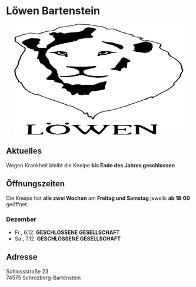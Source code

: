 # Löwen Bartenstein

<p align="center">
  <img width="460" height="300" src="./logo.svg">
</p>

## Aktuelles

Wegen Krankheit bleibt die Kneipe **bis Ende des Jahres geschlossen**

## Öffnungszeiten

Die Kneipe hat **alle zwei Wochen** am **Freitag und Samstag** jeweils **ab 18:00** geöffnet.

### Dezember
[//]: # ()
- Fr., 6.12. **GESCHLOSSENE GESELLSCHAFT**
- Sa., 7.12. **GESCHLOSSENE GESELLSCHAFT**

## Adresse

Schlossstraße 23\
74575 Schrozberg-Bartenstein
